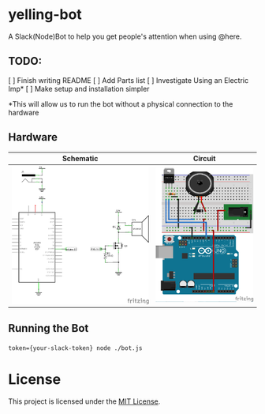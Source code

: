 # yelling-bot

A Slack(Node)Bot to help you get people's attention when using @here.

## TODO:

[ ] Finish writing README
[ ] Add Parts list
[ ] Investigate Using an Electric Imp*
[ ] Make setup and installation simpler

*This will allow us to run the bot without a physical connection to the hardware 

## Hardware

Schematic                  |  Circuit
:-------------------------:|:-------------------------:
![](/images/schematic.png) |  ![](/images/circuit.png)

## Running the Bot

`token={your-slack-token} node ./bot.js`

# License

This project is licensed under the [MIT License](/LICENSE).